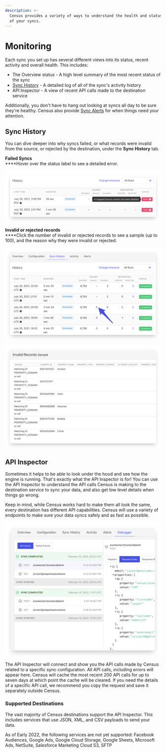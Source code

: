 ```yaml
---
description: >-
  Census provides a variety of ways to understand the health and status of each
  of your syncs.
---
```


# Monitoring

Each sync you set up has several different views into its status, recent activity and overall health. This includes:

* The Overview status - A high level summary of the most recent status of the sync
* [Sync History](sync-monitoring.md#sync-history) - A detailed log of all of the sync's activity history
* API Inspector - A view of recent API calls made to the destination service

Additionally, you don't have to hang out looking at syncs all day to be sure they're healthy. Census also provide [Sync Alerts](alerts.md) for when things need your attention.

## Sync History

You can dive deeper into why syncs failed, or what records were invalid from the source, or rejected by the destination, under the **Sync History** tab.

**Failed Syncs**\
****Hover over the status label to see a detailed error.

![](../../.gitbook/assets/screely-1645080534122.png)

**Invalid or rejected records**\
****Click the number of invalid or rejected records to see a sample (up to 100), and the reason why they were invalid or rejected.

![View Invalid Records by clicking on the number ](../../.gitbook/assets/screely-1645080511587.png)

![List of records that were filtered because they were invalid](../../.gitbook/assets/screely-1645080472339.png)

## API Inspector

Sometimes it helps to be able to look under the hood and see how the engine is running. That's exactly what the API Inspector is for! You can use the API Inspector to understand the API calls Census is making to the destination service to sync your data, and also get low level details when things go wrong.&#x20;

Keep in mind, while Census works hard to make them all look the same, every destination has different API capabilities. Census will use a variety of endpoints to make sure your data syncs safely and as fast as possible.

![](../../.gitbook/assets/screely-1645080447989.png)

The API Inspector will connect and show you the API calls made by Census related to a specific sync configuration. All API calls, including errors will appear here. Census will cache the most recent 200 API calls for up to seven days at which point the cache will be cleared. If you need the details of a specific API call, we recommend you copy the request and save it separately outside Census.&#x20;

### Supported Destinations

The vast majority of Census destinations support the API Inspector. This includes services that use JSON, XML, and CSV payloads to send your data.&#x20;

As of Early 2022, the following services are not yet supported: Facebook Audiences, Google Ads, Google Cloud Storage, Google Sheets, Microsoft Ads, NetSuite, Salesforce Marketing Cloud S3, SFTP

